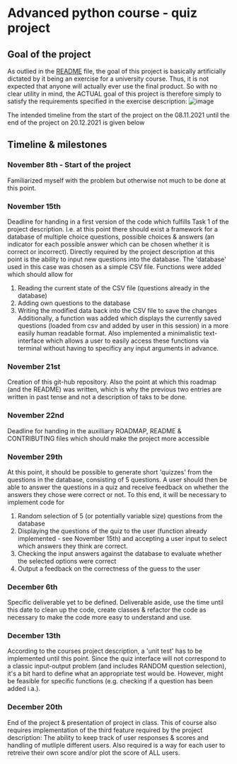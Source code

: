 # Advanced python course - quiz project

## Goal of the project
As outlied in the [README](https://github.com/MadpenguinCH/Advanced_python_course_quiz_project/blob/main/README.md) file, 
the goal of this project is basically artificially dictated by it being an exercise for a university course. 
Thus, it is not expected that anyone will actually ever use the final product. 
So with no clear utility in mind, the ACTUAL goal of this project is therefore simply to satisfy the requirements specified in the exercise description:
![image](https://user-images.githubusercontent.com/84137357/142775417-8c9e5805-2233-4444-9a76-60b1fa49cea6.png)

The intended timeline from the start of the project on the 08.11.2021 until the end of the project on 20.12.2021 is given below

## Timeline & milestones
### November 8th - Start of the project
Familiarized myself with the problem but otherwise not much to be done at this point.

### November 15th
Deadline for handing in a first version of the code which fulfills Task 1 of the project description.
I.e. at this point there should exist a framework for a database of multiple choice questions, possible choices & answers 
(an indicator for each possible answer which can be chosen whether it is correct or incorrect).
Directly required by the project description at this point is the ability to input new questions into the database.
The 'database' used in this case was chosen as a simple CSV file.
Functions were added which should allow for 
1. Reading the current state of the CSV file (questions already in the database) 
2. Adding own questions to the database
3. Writing the modified data back into the CSV file to save the changes
Additionally, a function was added which displays the currently saved questions (loaded from csv and added by user in this session)
in a more easily human readable format.
Also implemented a minimalistic text-interface which allows a user to easily access these functions
via terminal without having to specificy any input arguments in advance.

### November 21st
Creation of this git-hub repository.
Also the point at which this roadmap (and the README) was written, 
which is why the previous two entries are written in past tense and not a description of taks to be done.

### November 22nd
Deadline for handing in the auxilliary ROADMAP, README & CONTRIBUTING files which should make the project more accessible

### November 29th
At this point, it should be possible to generate short 'quizzes' from the questions in the database, consisting of 5 questions.
A user should then be able to answer the questions in a quiz and receive feedback on whether the answers they chose were correct or not.
To this end, it will be necessary to implement code for
1. Random selection of 5 (or potentially variable size) questions from the database
2. Displaying the questions of the quiz to the user (function already implemented - see November 15th) and accepting a user input to select which answers they think are correct.
3. Checking the input answers against the database to evaluate whether the selected options were correct
4. Output a feedback on the correctness of the guess to the user

### December 6th
Specific deliverable yet to be defined.
Deliverable aside, use the time until this date to clean up the code, create classes & refactor the code as necessary to make the code more easy to understand and use.

### December 13th
According to the courses project description, a 'unit test' has to be implemented until this point.
Since the quiz interface will not correspond to a classic input-output problem (and includes RANDOM question selection), it's a bit hard to define what an appropriate test would be.
However, might be feasible for specific functions (e.g. checking if a question has been added i.a.).

### December 20th 
End of the project & presentation of project in class.
This of course also requires implementation of the third feature required by the project description:
The ability to keep track of user responses & scores and handling of mutliple different users.
Also required is a way for each user to retreive their own score and/or plot the score of ALL users.



